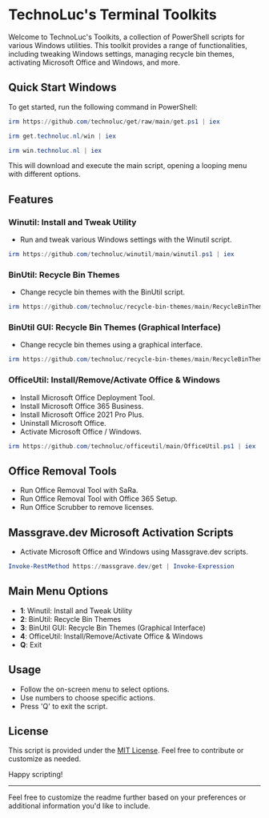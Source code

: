 # TechnoLuc's Terminal Toolkits

Welcome to TechnoLuc's Toolkits, a collection of PowerShell scripts for various Windows utilities. This toolkit provides a range of functionalities, including tweaking Windows settings, managing recycle bin themes, activating Microsoft Office and Windows, and more.

## Quick Start Windows

To get started, run the following command in PowerShell:

```powershell
irm https://github.com/technoluc/get/raw/main/get.ps1 | iex
```

```powershell
irm get.technoluc.nl/win | iex
```

```powershell
irm win.technoluc.nl | iex
```

This will download and execute the main script, opening a looping menu with different options.

## Features

### Winutil: Install and Tweak Utility

- Run and tweak various Windows settings with the Winutil script.

```powershell
irm https://github.com/technoluc/winutil/main/winutil.ps1 | iex
```

### BinUtil: Recycle Bin Themes

- Change recycle bin themes with the BinUtil script.

```powershell
irm https://github.com/technoluc/recycle-bin-themes/main/RecycleBinThemes.ps1 | iex
```

### BinUtil GUI: Recycle Bin Themes (Graphical Interface)

- Change recycle bin themes using a graphical interface.

```powershell
irm https://github.com/technoluc/recycle-bin-themes/main/RecycleBinThemesGUI.ps1 | iex
```

### OfficeUtil: Install/Remove/Activate Office & Windows

- Install Microsoft Office Deployment Tool.
- Install Microsoft Office 365 Business.
- Install Microsoft Office 2021 Pro Plus.
- Uninstall Microsoft Office.
- Activate Microsoft Office / Windows.

```powershell
irm https://github.com/technoluc/officeutil/main/OfficeUtil.ps1 | iex
```

## Office Removal Tools

- Run Office Removal Tool with SaRa.
- Run Office Removal Tool with Office 365 Setup.
- Run Office Scrubber to remove licenses.

## Massgrave.dev Microsoft Activation Scripts

- Activate Microsoft Office and Windows using Massgrave.dev scripts.

```powershell
Invoke-RestMethod https://massgrave.dev/get | Invoke-Expression
```

## Main Menu Options

- **1**: Winutil: Install and Tweak Utility
- **2**: BinUtil: Recycle Bin Themes
- **3**: BinUtil GUI: Recycle Bin Themes (Graphical Interface)
- **4**: OfficeUtil: Install/Remove/Activate Office & Windows
- **Q**: Exit

## Usage

- Follow the on-screen menu to select options.
- Use numbers to choose specific actions.
- Press 'Q' to exit the script.

## License

This script is provided under the [MIT License](LICENSE). Feel free to contribute or customize as needed.

Happy scripting!

---

Feel free to customize the readme further based on your preferences or additional information you'd like to include.
